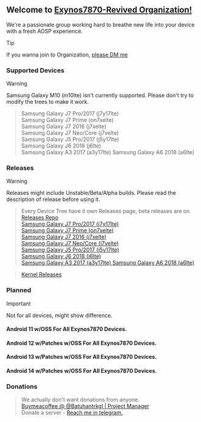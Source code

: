 ## Welcome to [Exynos7870-Revived Organization!](https://github.com/Exynos7870-Revived-Beta/)
We're a passionate group working hard to breathe new life into your device with a fresh AOSP experience.

> [!TIP]
> If you wanna join to Organization, [please DM me](https://t.me/batuhantrkgl)

### Supported Devices
> [!WARNING]
> Samsung Galaxy M10 (m10lte) isn't currently supported. Please don't try to modify the trees to make it work.

> Samsung Galaxy J7 Pro/2017 (j7y17lte) <br>
> Samsung Galaxy J7 Prime (on7xelte) <br>
> Samsung Galaxy J7 2016 (j7xelte) <br>
> Samsung Galaxy J7 Neo/Core (j7velte) <br>
> Samsung Galaxy J5 Pro/2017 (j5y17lte) <br>
> Samsung Galaxy J6 2018 (j6lte) <br>
> Samsung Galaxy A3 2017 (a3y17lte) 
> Samsung Galaxy A6 2018 (a6lte)

### Releases
> [!WARNING]
> Releases might include Unstable/Beta/Alpha builds. Please read the description of release before using it.

> Every Device Tree have it own Releases page, beta releases are on [Releases Repo](https://github.com/Exynos7870-Revived-Beta/Releases)<br>
> [Samsung Galaxy J7 Pro/2017 (j7y17lte) <br>](https://github.com/Exynos7870-Revived-Beta/android_device_samsung_j7y17lte/releases)
> [Samsung Galaxy J7 Prime (on7xelte) <br>](https://github.com/Exynos7870-Revived-Bea/android_device_samsung_on7xelte/releases)
> [Samsung Galaxy J7 2016 (j7xelte) <br>](https://github.com/Exynos7870-Revived-Beta/android_device_samsung_j7xelte/releases)
> [Samsung Galaxy J7 Neo/Core (j7velte) <br>](https://github.com/Exynos7870-Revived-Beta/android_device_samsung_j7velte/releases)
> [Samsung Galaxy J5 Pro/2017 (j5y17lte) <br>](https://github.com/Exynos7870-Revived-Beta/android_device_samsung_j5y17lte/releases)
> [Samsung Galaxy J6 2018 (j6lte) <br>](https://github.com/Exynos7870-Revived-Beta/android_device_samsung_j6lte/releases)
> [Samsung Galaxy A3 2017 (a3y17lte) ](https://github.com/Exynos7870-Revived-Beta/android_device_samsung_a3y17lte/releases)
> [Samsung Galaxy A6 2018 (a6lte) ](https://github.com/Exynos7870-Revived-Beta/android_device_samsung_a6lte/releases)

> [Kernel Releases](https://github.com/Exynos7870-Revived-Beta/android_kernel_samsung_exynos7870/releases)

### Planned
> [!IMPORTANT]
> Not for all devices, might show difference.

#### Android 11 w/OSS For All Exynos7870 Devices.
#### Android 12 w/Patches w/OSS For All Exynos7870 Devices.
#### Android 13 w/Patches w/OSS For All Exynos7870 Devices. 
#### Android 14 w/Patches w/OSS For All Exynos7870 Devices.

### Donations
> We actually don't want donations from anyone.<br>
> [Buymeacoffee @ @Batuhantrkgl | Project Manager ](https://buymeacoffee.com/batuhantrkgl)<br>
> Donate a server - [Reach me in telegram.](https://t.me/batuhantrkgl)
